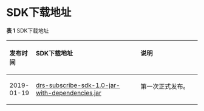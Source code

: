 # SDK下载地址<a name="drs_15_0008"></a>

**表 1**  SDK下载地址

<a name="table6514268587"></a>
<table><thead align="left"><tr id="row145149645814"><th class="cellrowborder" valign="top" width="13.850000000000001%" id="mcps1.2.4.1.1"><p id="p921913705814"><a name="p921913705814"></a><a name="p921913705814"></a><strong id="b189851757105815"><a name="b189851757105815"></a><a name="b189851757105815"></a>发布时间</strong></p>
</th>
<th class="cellrowborder" valign="top" width="54.71%" id="mcps1.2.4.1.2"><p id="p451412695819"><a name="p451412695819"></a><a name="p451412695819"></a><strong id="b09851257135812"><a name="b09851257135812"></a><a name="b09851257135812"></a>SDK下载地址</strong></p>
</th>
<th class="cellrowborder" valign="top" width="31.44%" id="mcps1.2.4.1.3"><p id="p551416695816"><a name="p551416695816"></a><a name="p551416695816"></a><strong id="b19985145716587"><a name="b19985145716587"></a><a name="b19985145716587"></a>说明</strong></p>
</th>
</tr>
</thead>
<tbody><tr id="row05141262589"><td class="cellrowborder" valign="top" width="13.850000000000001%" headers="mcps1.2.4.1.1 "><p id="p102191037105815"><a name="p102191037105815"></a><a name="p102191037105815"></a>2019-01-19</p>
</td>
<td class="cellrowborder" valign="top" width="54.71%" headers="mcps1.2.4.1.2 "><p id="p1166502122519"><a name="p1166502122519"></a><a name="p1166502122519"></a><a href="resource/drs-subscribe-sdk-1.0-jar-with-dependencies.jar">drs-subscribe-sdk-1.0-jar-with-dependencies.jar</a></p>
</td>
<td class="cellrowborder" valign="top" width="31.44%" headers="mcps1.2.4.1.3 "><p id="p65141469588"><a name="p65141469588"></a><a name="p65141469588"></a>第一次正式发布。</p>
</td>
</tr>
</tbody>
</table>

